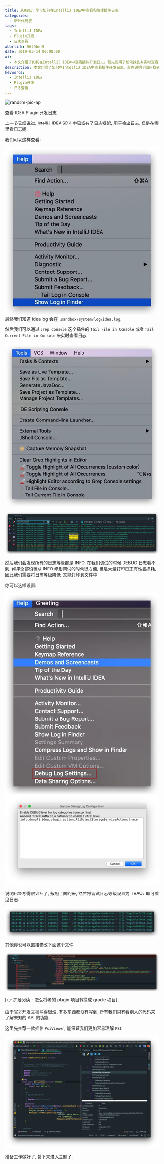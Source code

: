 ```yaml
---
title: 从0到1：学习如何在IntelliJ IDEA中查看和管理插件日志
categories:
  - 新时代码农
tags:
  - IntelliJ IDEA
  - Plugin开发
  - 日志查看
abbrlink: 5649be19
date: 2019-03-14 00:00:00
ai:
  - 本文介绍了如何在IntelliJ IDEA中查看插件开发日志。首先说明了如何找到并实时查看idea.log文件，然后提到了默认的日志级别为INFO，调试时可能需要降低日志等级以减少性能损耗。最后推荐了一款名为PsiViewer的插件来帮助理解PSI，并强调了解读官方文档的重要性。
description: 本文介绍了如何在IntelliJ IDEA中查看插件开发日志。首先说明了如何找到并实时查看idea.log文件，然后提到了默认的日志级别为INFO，调试时可能需要降低日志等级以减少性能损耗。最后推荐了一款名为PsiViewer的插件来帮助理解PSI，并强调了解读官方文档的重要性。
keywords:
  - IntelliJ IDEA
  - Plugin开发
  - 日志查看
---
```


<!-- markdownlint-disable-next-line MD033 -->
<meta name="referrer" content="no-referrer"/>

![random-pic-api](https://api.dong4j.ink:1024/cover)

查看 IDEA Plugin 开发日志

上一节已经说过, IntelliJ IDEA SDK 中已经有了日志框架, 用于输出日志, 但是在哪里看日志呢.

我们可以这样查看:

![20241229154732_NPAbokXw.webp](./03141253/20241229154732_NPAbokXw.webp)
最终我们知道 idea.log 会在 `.sandbox/system/log/idea.log`.

然后我们可以通过 `Grep Console` 这个插件的 `Tail File in Console` 或者 `Tail Current File in Console` 来实时查看日志.

![20241229154732_N9KspG77.webp](./03141253/20241229154732_N9KspG77.webp)

![20241229154732_Y25A0nYO.webp](./03141253/20241229154732_Y25A0nYO.webp)

然后我们会发现所有的日志等级都是 INFO, 在我们调试的时候 DEBUG 日志看不到, 如果全部设置成 INFO 级别调试的时候很方便, 但是大量打印日志有性能损耗,
因此我们需要将日志等级降低, 又能打印到文件中.

你可以这样设置:

![20241229154732_ScfYkmtI.webp](./03141253/20241229154732_ScfYkmtI.webp)
![20241229154732_6ACs81L3.webp](./03141253/20241229154732_6ACs81L3.webp)

说明已经写得很详细了, 按照上面的来, 然后将调试日志等级设置为 TRACE 即可看见日志.

![20241229154732_mKVA2Ar3.webp](./03141253/20241229154732_mKVA2Ar3.webp)

其他你也可以直接修改下面这个文件

![20241229154732_KDnfNDP9.webp](./03141253/20241229154732_KDnfNDP9.webp)

[👉 扩展阅读 - 怎么将老的 plugin 项目转换成 gradle 项目]

由于官方开发文档写得很烂, 有多东西都没有写到, 所有我们只有看别人的代码来了解未知的 API 的功能.

这里先推荐一款插件 `PsiViewer`, 能保证我们更加容易理解 `PSI`

![20241229154732_xxh4nkBm.webp](./03141253/20241229154732_xxh4nkBm.webp)

准备工作做好了, 接下来进入主题了.
